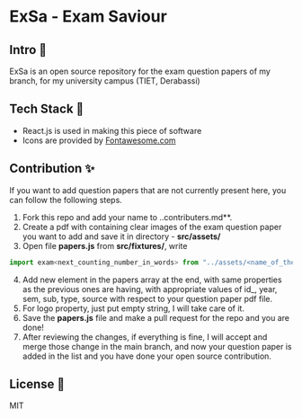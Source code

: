 # ExSa - Exam Saviour

## Intro 👋

ExSa is an open source repository for the exam question papers of my branch, for my university campus (TIET, Derabassi)

## Tech Stack 📖

- React.js is used in making this piece of software
- Icons are provided by [Fontawesome.com](https://www.fontawesome.com)

## Contribution ✨

If you want to add question papers that are not currently present here, you can follow the following steps.

1. Fork this repo and add your name to ..contributers.md\*\*.
2. Create a pdf with containing clear images of the exam question paper you want to add and save it in directory - **src/assets/**
3. Open file **papers.js** from **src/fixtures/**, write

```js
import exam<next_counting_number_in_words> from "../assets/<name_of_the_file.pdf>";
```

4. Add new element in the papers array at the end, with same properties as the previous ones are having, with appropriate values of id\_, year, sem, sub, type, source with respect to your question paper pdf file.
5. For logo property, just put empty string, I will take care of it.
6. Save the **papers.js** file and make a pull request for the repo and you are done!
7. After reviewing the changes, if everything is fine, I will accept and merge those change in the main branch, and now your question paper is added in the list and you have done your open source contribution.

## License 📎

MIT

